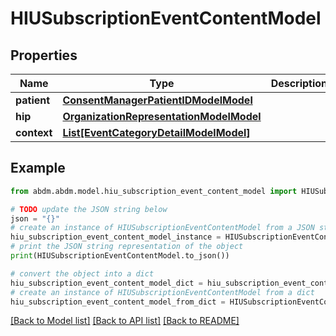# HIUSubscriptionEventContentModel


## Properties

Name | Type | Description | Notes
------------ | ------------- | ------------- | -------------
**patient** | [**ConsentManagerPatientIDModelModel**](ConsentManagerPatientIDModel.md) |  | 
**hip** | [**OrganizationRepresentationModelModel**](OrganizationRepresentationModel.md) |  | 
**context** | [**List[EventCategoryDetailModelModel]**](EventCategoryDetailModel.md) |  | 

## Example

```python
from abdm.abdm.model.hiu_subscription_event_content_model import HIUSubscriptionEventContentModel

# TODO update the JSON string below
json = "{}"
# create an instance of HIUSubscriptionEventContentModel from a JSON string
hiu_subscription_event_content_model_instance = HIUSubscriptionEventContentModel.from_json(json)
# print the JSON string representation of the object
print(HIUSubscriptionEventContentModel.to_json())

# convert the object into a dict
hiu_subscription_event_content_model_dict = hiu_subscription_event_content_model_instance.to_dict()
# create an instance of HIUSubscriptionEventContentModel from a dict
hiu_subscription_event_content_model_from_dict = HIUSubscriptionEventContentModel.from_dict(hiu_subscription_event_content_model_dict)
```
[[Back to Model list]](../README.md#documentation-for-models) [[Back to API list]](../README.md#documentation-for-api-endpoints) [[Back to README]](../README.md)


